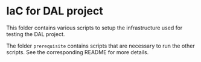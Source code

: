 # IaC for DAL project

This folder contains various scripts to setup the infrastructure used for
testing the DAL project.

The folder `prerequisite` contains scripts that are necessary to run
the other scripts. See the corresponding README for more details.
